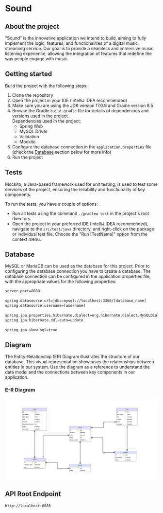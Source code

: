 # Sound

## About the project
"Sound" is the innovative application we intend to build, aiming to fully implement the logic, features, and functionalities of a digital music streaming service. Our goal is to provide a seamless and immersive music listening experience, allowing the integration of features that redefine the way people engage with music.

## Getting started
Build the project with the following steps:
1. Clone the repository
2. Open the project in your IDE (IntelliJ IDEA recommended)
3. Make sure you are using the JDK version 17.0.9 and Gradle version 8.5
4. Browse the Gradle `build.gradle` file for details of dependencies and versions used in the project  
Dependencies used in the project:
   - Spring Web
   - MySQL Driver
   - Validation
   - Mockito
5. Configure the database connection in the `application.properties` file (check the [Database](#database) section below for more info)
6. Run the project

## Tests
Mockito, a Java-based framework used for unit testing, is used to test some services of the project, ensuring the reliability and functionality of key components.  

To run the tests, you have a couple of options:
- Run all tests using the command `./gradlew test` in the project's root directory. 
- Open the project in your preferred IDE (IntelliJ IDEA recommended), navigate to the `src/test/java` directory, and right-click on the package or individual test file. Choose the "Run [TestName]" option from the context menu.

## Database
MySQL or MariaDB can be used as the database for this project. Prior to configuring the database connection you have to create a database. The database connection can be configured in the application.properties file, with the appropriate values for the following properties:
```
server.port=8080

spring.datasource.url=jdbc:mysql://localhost:3306/[database_name]  
spring.datasource.username=[username]

spring.jpa.properties.hibernate.dialect=org.hibernate.dialect.MySQLDialect  
spring.jpa.hibernate.ddl-auto=update

spring.jpa.show-sql=true
```

## Diagram
The Entity-Relationship (ER) Diagram illustrates the structure of our database. This visual representation showcases the relationships between entities in our system. Use the diagram as a reference to understand the data model and the connections between key components in our application.
### E-R Diagram
![ER Diagram](Diagram/E-R-Diagram.jpeg)

## API Root Endpoint
`http://localhost:8080`

